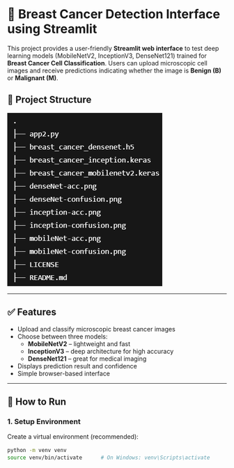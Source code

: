 # 🧪 Breast Cancer Detection Interface using Streamlit

This project provides a user-friendly **Streamlit web interface** to test deep learning models (MobileNetV2, InceptionV3, DenseNet121) trained for **Breast Cancer Cell Classification**. Users can upload microscopic cell images and receive predictions indicating whether the image is **Benign (B)** or **Malignant (M)**.

## 📂 Project Structure

![](ss/file_structure.png)

---

## ✅ Features

- Upload and classify microscopic breast cancer images
- Choose between three models:
  - **MobileNetV2** – lightweight and fast
  - **InceptionV3** – deep architecture for high accuracy
  - **DenseNet121** – great for medical imaging
- Displays prediction result and confidence
- Simple browser-based interface

---

## 🚀 How to Run

### 1. Setup Environment

Create a virtual environment (recommended):

```bash
python -m venv venv
source venv/bin/activate      # On Windows: venv\Scripts\activate
